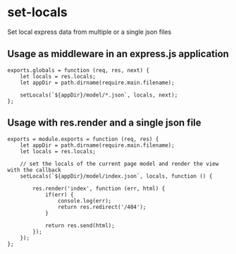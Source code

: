 # set-locals
Set local express data from multiple or a single json files

## Usage as middleware in an express.js application

```
exports.globals = function (req, res, next) {
	let locals = res.locals;
	let appDir = path.dirname(require.main.filename);

	setLocals(`${appDir}/model/*.json`, locals, next);
};
```

## Usage with res.render and a single json file
```
exports = module.exports = function (req, res) {
	let appDir = path.dirname(require.main.filename);
	let locals = res.locals;
	
	// set the locals of the current page model and render the view with the callback
	setLocals(`${appDir}/model/index.json`, locals, function () {
	
		res.render('index', function (err, html) {
			if(err) {
				console.log(err);
				return res.redirect('/404');
			}
	
			return res.send(html);
		});
	});
};
```

